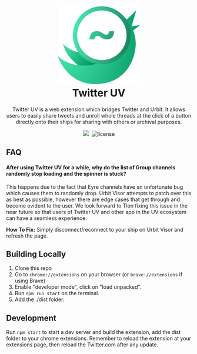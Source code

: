 <h1 align="center">
  <img src="assets/twitter-uv-logo.png" width="224px"/><br/>
  Twitter UV
</h1>
<p align="center">Twitter UV is a web extension which bridges Twitter and Urbit. It allows users to easily share tweets and unroll whole threads at the click of a button directly onto their ships for sharing with others or archival purposes.

<p align="center"><img src="https://img.shields.io/badge/version-v0.1.0-blue?style=for-the-badge&logo=none" />&nbsp;&nbsp;<img src="https://img.shields.io/badge/license-mit-blue?style=for-the-badge&logo=none" alt="license" /></p>

## FAQ

#### After using Twitter UV for a while, why do the list of Group channels randomly stop loading and the spinner is stuck?
This happens due to the fact that Eyre channels have an unfortunate bug which causes them to randomly drop. Urbit Visor attempts to patch over this as best as possible, however there are edge cases that get through and become evident to the user. We look forward to Tlon fixing this issue in the near future so that users of Twitter UV and other app in the UV ecosystem can have a seamless experience.

**How To Fix:** Simply disconnect/reconnect to your ship on Urbit Visor and refresh the page.


## Building Locally

1. Clone this repo
2. Go to `chrome://extensions` on your browser (or `brave://extensions` if using Brave)
3. Enable "developer mode", click on "load unpacked".
4. Run `npm run start` on the terminal.
5. Add the ./dist folder.

## Development

Run `npm start` to start a dev server and build the extension, add the dist folder to your chrome extensions.
Remember to reload the extension at your extensions page, then reload the Twitter.com after any update.
